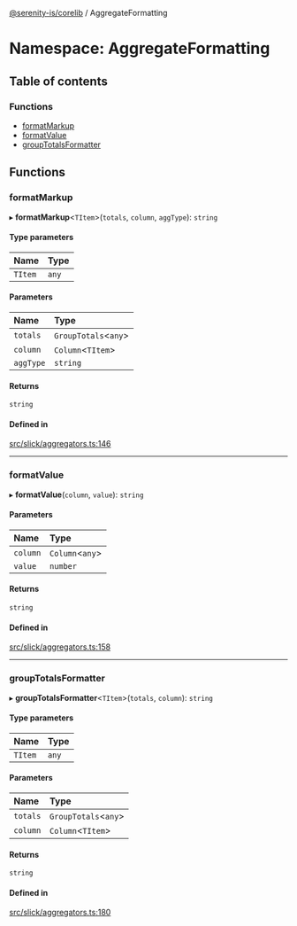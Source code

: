 [@serenity-is/corelib](../README.md) / AggregateFormatting

# Namespace: AggregateFormatting

## Table of contents

### Functions

- [formatMarkup](AggregateFormatting.md#formatmarkup)
- [formatValue](AggregateFormatting.md#formatvalue)
- [groupTotalsFormatter](AggregateFormatting.md#grouptotalsformatter)

## Functions

### formatMarkup

▸ **formatMarkup**<`TItem`\>(`totals`, `column`, `aggType`): `string`

#### Type parameters

| Name | Type |
| :------ | :------ |
| `TItem` | `any` |

#### Parameters

| Name | Type |
| :------ | :------ |
| `totals` | `GroupTotals`<`any`\> |
| `column` | `Column`<`TItem`\> |
| `aggType` | `string` |

#### Returns

`string`

#### Defined in

[src/slick/aggregators.ts:146](https://github.com/serenity-is/serenity/blob/master/packages/corelib/src/slick/aggregators.ts#L146)

___

### formatValue

▸ **formatValue**(`column`, `value`): `string`

#### Parameters

| Name | Type |
| :------ | :------ |
| `column` | `Column`<`any`\> |
| `value` | `number` |

#### Returns

`string`

#### Defined in

[src/slick/aggregators.ts:158](https://github.com/serenity-is/serenity/blob/master/packages/corelib/src/slick/aggregators.ts#L158)

___

### groupTotalsFormatter

▸ **groupTotalsFormatter**<`TItem`\>(`totals`, `column`): `string`

#### Type parameters

| Name | Type |
| :------ | :------ |
| `TItem` | `any` |

#### Parameters

| Name | Type |
| :------ | :------ |
| `totals` | `GroupTotals`<`any`\> |
| `column` | `Column`<`TItem`\> |

#### Returns

`string`

#### Defined in

[src/slick/aggregators.ts:180](https://github.com/serenity-is/serenity/blob/master/packages/corelib/src/slick/aggregators.ts#L180)
